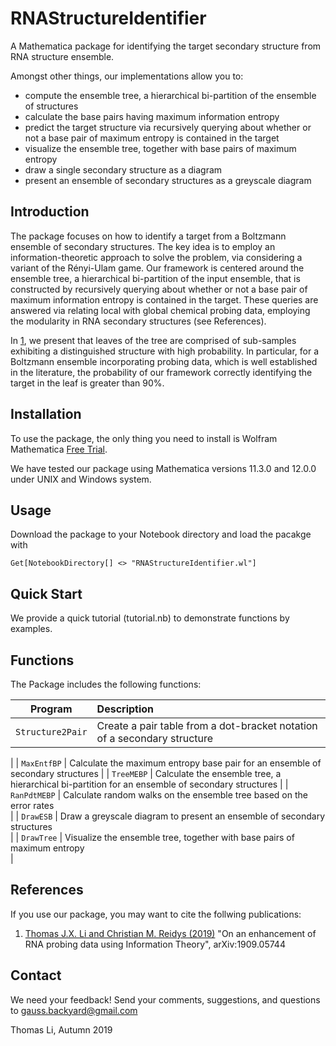 # RNAStructureIdentifier
A Mathematica package for identifying the target secondary structure from RNA structure ensemble.

Amongst other things, our implementations allow you to:

- compute the ensemble tree, a hierarchical bi-partition of the ensemble of structures
- calculate the base pairs having maximum information entropy
- predict the target structure via recursively querying about whether or not
	a base pair of maximum entropy is contained in the target
- visualize the ensemble tree, together with base pairs of maximum entropy
- draw a single secondary structure as a diagram
- present an ensemble of secondary structures as a greyscale diagram

## Introduction

The package focuses on how to identify a target from a Boltzmann ensemble of secondary structures. The key idea is to employ an information-theoretic approach to solve the problem, via considering a variant of the Rényi-Ulam game. Our framework is centered around the ensemble tree, a hierarchical bi-partition of the input ensemble, that is constructed by recursively querying about whether or not a base pair of maximum information entropy is contained in the target. These queries are answered via relating local with global chemical probing data, employing the modularity in RNA secondary structures (see References).

In [1](http://arxiv.org/abs/1909.05744), we present that  leaves  of the tree are comprised of sub-samples exhibiting a distinguished structure with high probability. In particular, for a Boltzmann ensemble incorporating probing data, which is well established in the literature, the probability of our framework correctly identifying the target in the leaf is greater than 90%.

## Installation

To use the package, the only thing you need to install is Wolfram Mathematica [Free Trial](https://www.wolfram.com/mathematica/trial/).

We have tested our package using Mathematica versions 11.3.0 and 12.0.0 under UNIX and Windows system.

## Usage
Download the package to your Notebook directory and load the pacakge with
```
Get[NotebookDirectory[] <> "RNAStructureIdentifier.wl"]
```

## Quick Start

We provide a quick tutorial (tutorial.nb) to demonstrate functions by examples.

## Functions

The Package includes the following functions:

| Program           | Description                                                                                                               |
| ------------------| :-------------------------------------------------------------------------------------------------------------------------|
| `Structure2Pair`  | Create a pair table from a dot-bracket notation of a secondary structure
|
| `MaxEntfBP`       | Calculate the maximum entropy base pair for an ensemble of secondary structures
|
| `TreeMEBP`        | Calculate the ensemble tree, a hierarchical bi-partition for an ensemble of secondary structures                                                   |
| `RanPdtMEBP`      | Calculate random walks on the ensemble tree based on the error rates                                                              
|
| `DrawESB`         | Draw a greyscale diagram to present an ensemble of secondary structures                                                      
|
| `DrawTree`        | Visualize the ensemble tree, together with base pairs of maximum entropy                                                      
|

## References

If you use our package, you may want to cite the follwing publications:

1. [Thomas J.X. Li and Christian M. Reidys (2019)](http://arxiv.org/abs/1909.05744)
"On an enhancement of RNA probing data using Information Theory", arXiv:1909.05744


## Contact

We need your feedback! Send your comments, suggestions, and questions to
gauss.backyard@gmail.com

Thomas Li, Autumn 2019
